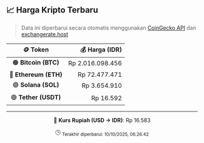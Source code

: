

<!-- HARGA_KRIPTO -->
## 📈 Harga Kripto Terbaru

> Data ini diperbarui secara otomatis menggunakan [CoinGecko API](https://www.coingecko.com/) dan [exchangerate.host](https://exchangerate.host/)

<div align="center">

| 🪙 Token | 💰 Harga (IDR) |
|:------:|---------------:|
| 🟠 **Bitcoin (BTC)**   | Rp 2.016.098.456 |
| 🔵 **Ethereum (ETH)**  | Rp 72.477.471 |
| 🟣 **Solana (SOL)**    | Rp 3.654.910 |
| 🟢 **Tether (USDT)**   | Rp 16.592 |

---

💱 **Kurs Rupiah (USD → IDR)**: Rp 16.583

🕒 <sub>Terakhir diperbarui: 10/10/2025, 06.26.42</sub>

</div>
<!-- /HARGA_KRIPTO -->